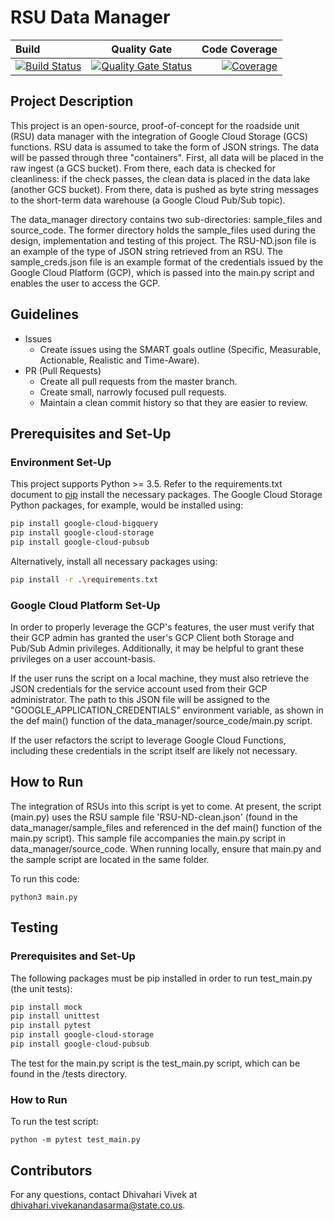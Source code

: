 
# RSU Data Manager

| Build       | Quality Gate     | Code Coverage     |
| :------------- | :----------: | -----------: |
|  [![Build Status](https://travis-ci.com/CDOT-CV/RSU_Management.svg?branch=CV-29)](https://travis-ci.com/CDOT-CV/RSU_Management) | [![Quality Gate Status](https://sonarcloud.io/api/project_badges/measure?branch=dev&project=CDOT-CV_RSU_Management&metric=alert_status)](https://sonarcloud.io/dashboard?id=CDOT-CV_RSU_Management)   | [![Coverage](https://sonarcloud.io/api/project_badges/measure?branch=dev&project=CDOT-CV_RSU_Management&metric=coverage)](https://sonarcloud.io/dashboard?id=CDOT-CV_RSU_Management)    |

## Project Description

This project is an open-source, proof-of-concept for the roadside unit (RSU) data manager with the integration of Google Cloud Storage (GCS) functions. RSU data is assumed to take the form of JSON strings. The data will be passed through three "containers". First, all data will be placed in the raw ingest (a GCS bucket). From there, each data is checked for cleanliness: if the check passes, the clean data is placed in the data lake (another GCS bucket). From there, data is pushed as byte string messages to the short-term data warehouse (a Google Cloud Pub/Sub topic).

The data_manager directory contains two sub-directories: sample_files and source_code. The former directory holds the sample_files used during the design, implementation and testing of this project. The RSU-ND.json file is an example of the type of JSON string retrieved from an RSU. The sample_creds.json file is an example format of the credentials issued by the Google Cloud Platform (GCP), which is passed into the main.py script and enables the user to access the GCP.

## Guidelines

- Issues
  - Create issues using the SMART goals outline (Specific, Measurable, Actionable, Realistic and Time-Aware).
- PR (Pull Requests)
  - Create all pull requests from the master branch. 
  - Create small, narrowly focused pull requests.
  - Maintain a clean commit history so that they are easier to review.

## Prerequisites and Set-Up

### Environment Set-Up

This project supports Python >= 3.5. Refer to the requirements.txt document to [pip](https://pip.pypa.io/en/stable/) install the necessary packages. The Google Cloud Storage Python packages, for example, would be installed using:

```bash
pip install google-cloud-bigquery
pip install google-cloud-storage
pip install google-cloud-pubsub
```

Alternatively, install all necessary packages using:

```bash
pip install -r .\requirements.txt
```

### Google Cloud Platform Set-Up

In order to properly leverage the GCP's features, the user must verify that their GCP admin has granted the user's GCP Client both Storage and Pub/Sub Admin privileges. Additionally, it may be helpful to grant these privileges on a user account-basis.

If the user runs the script on a local machine, they must also retrieve the JSON credentials for the service account used from their GCP administrator. The path to this JSON file will be assigned to the "GOOGLE_APPLICATION_CREDENTIALS" environment variable, as shown in the def main() function of the data_manager/source_code/main.py script.

If the user refactors the script to leverage Google Cloud Functions, including these credentials in the script itself are likely not necessary.

## How to Run

The integration of RSUs into this script is yet to come. At present, the script (main.py) uses the RSU sample file 'RSU-ND-clean.json' (found in the data_manager/sample_files and referenced in the def main() function of the main.py script). This sample file accompanies the main.py script in data_manager/source_code. When running locally, ensure that main.py and the sample script are located in the same folder.
 
To run this code:

```
python3 main.py
```

## Testing

### Prerequisites and Set-Up

The following packages must be pip installed in order to run test_main.py (the unit tests):

```bash
pip install mock
pip install unittest
pip install pytest
pip install google-cloud-storage
pip install google-cloud-pubsub
```

The test for the main.py script is the test_main.py script, which can be found in the /tests directory. 

### How to Run

To run the test script:

```
python -m pytest test_main.py
```


## Contributors
For any questions, contact Dhivahari Vivek at dhivahari.vivekanandasarma@state.co.us.
